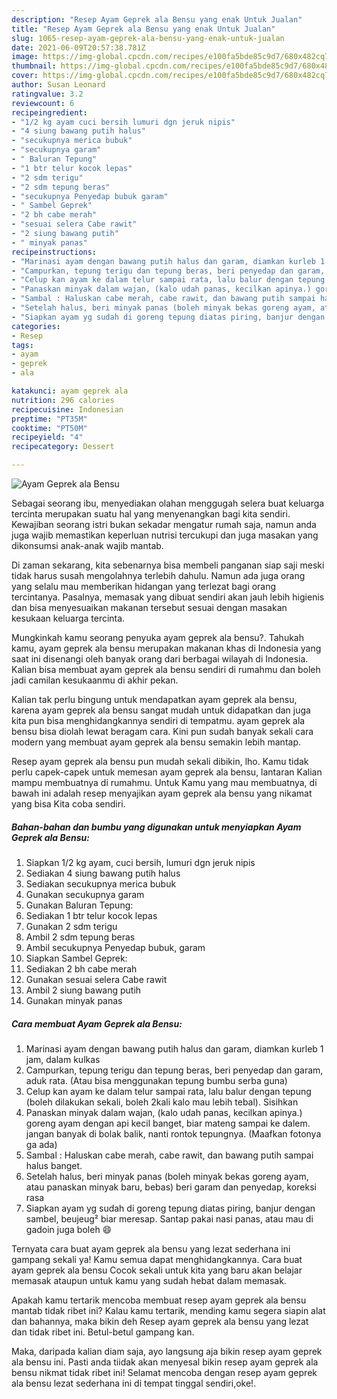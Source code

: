 ```yaml
---
description: "Resep Ayam Geprek ala Bensu yang enak Untuk Jualan"
title: "Resep Ayam Geprek ala Bensu yang enak Untuk Jualan"
slug: 1065-resep-ayam-geprek-ala-bensu-yang-enak-untuk-jualan
date: 2021-06-09T20:57:38.781Z
image: https://img-global.cpcdn.com/recipes/e100fa5bde85c9d7/680x482cq70/ayam-geprek-ala-bensu-foto-resep-utama.jpg
thumbnail: https://img-global.cpcdn.com/recipes/e100fa5bde85c9d7/680x482cq70/ayam-geprek-ala-bensu-foto-resep-utama.jpg
cover: https://img-global.cpcdn.com/recipes/e100fa5bde85c9d7/680x482cq70/ayam-geprek-ala-bensu-foto-resep-utama.jpg
author: Susan Leonard
ratingvalue: 3.2
reviewcount: 6
recipeingredient:
- "1/2 kg ayam cuci bersih lumuri dgn jeruk nipis"
- "4 siung bawang putih halus"
- "secukupnya merica bubuk"
- "secukupnya garam"
- " Baluran Tepung"
- "1 btr telur kocok lepas"
- "2 sdm terigu"
- "2 sdm tepung beras"
- "secukupnya Penyedap bubuk garam"
- " Sambel Geprek"
- "2 bh cabe merah"
- "sesuai selera Cabe rawit"
- "2 siung bawang putih"
- " minyak panas"
recipeinstructions:
- "Marinasi ayam dengan bawang putih halus dan garam, diamkan kurleb 1 jam, dalam kulkas"
- "Campurkan, tepung terigu dan tepung beras, beri penyedap dan garam, aduk rata. (Atau bisa menggunakan tepung bumbu serba guna)"
- "Celup kan ayam ke dalam telur sampai rata, lalu balur dengan tepung (boleh dilakukan sekali, boleh 2kali kalo mau lebih tebal). Sisihkan"
- "Panaskan minyak dalam wajan, (kalo udah panas, kecilkan apinya.) goreng ayam dengan api kecil banget, biar mateng sampai ke dalem. jangan banyak di bolak balik, nanti rontok tepungnya. (Maafkan fotonya ga ada)"
- "Sambal : Haluskan cabe merah, cabe rawit, dan bawang putih sampai halus banget."
- "Setelah halus, beri minyak panas (boleh minyak bekas goreng ayam, atau panaskan minyak baru, bebas) beri garam dan penyedap, koreksi rasa"
- "Siapkan ayam yg sudah di goreng tepung diatas piring, banjur dengan sambel, beujeug² biar meresap. Santap pakai nasi panas, atau mau di gadoin juga boleh 😄"
categories:
- Resep
tags:
- ayam
- geprek
- ala

katakunci: ayam geprek ala 
nutrition: 296 calories
recipecuisine: Indonesian
preptime: "PT35M"
cooktime: "PT50M"
recipeyield: "4"
recipecategory: Dessert

---
```



![Ayam Geprek ala Bensu](https://img-global.cpcdn.com/recipes/e100fa5bde85c9d7/680x482cq70/ayam-geprek-ala-bensu-foto-resep-utama.jpg)

Sebagai seorang ibu, menyediakan olahan menggugah selera buat keluarga tercinta merupakan suatu hal yang menyenangkan bagi kita sendiri. Kewajiban seorang istri bukan sekadar mengatur rumah saja, namun anda juga wajib memastikan keperluan nutrisi tercukupi dan juga masakan yang dikonsumsi anak-anak wajib mantab.

Di zaman  sekarang, kita sebenarnya bisa membeli panganan siap saji meski tidak harus susah mengolahnya terlebih dahulu. Namun ada juga orang yang selalu mau memberikan hidangan yang terlezat bagi orang tercintanya. Pasalnya, memasak yang dibuat sendiri akan jauh lebih higienis dan bisa menyesuaikan makanan tersebut sesuai dengan masakan kesukaan keluarga tercinta. 



Mungkinkah kamu seorang penyuka ayam geprek ala bensu?. Tahukah kamu, ayam geprek ala bensu merupakan makanan khas di Indonesia yang saat ini disenangi oleh banyak orang dari berbagai wilayah di Indonesia. Kalian bisa membuat ayam geprek ala bensu sendiri di rumahmu dan boleh jadi camilan kesukaanmu di akhir pekan.

Kalian tak perlu bingung untuk mendapatkan ayam geprek ala bensu, karena ayam geprek ala bensu sangat mudah untuk didapatkan dan juga kita pun bisa menghidangkannya sendiri di tempatmu. ayam geprek ala bensu bisa diolah lewat beragam cara. Kini pun sudah banyak sekali cara modern yang membuat ayam geprek ala bensu semakin lebih mantap.

Resep ayam geprek ala bensu pun mudah sekali dibikin, lho. Kamu tidak perlu capek-capek untuk memesan ayam geprek ala bensu, lantaran Kalian mampu membuatnya di rumahmu. Untuk Kamu yang mau membuatnya, di bawah ini adalah resep menyajikan ayam geprek ala bensu yang nikamat yang bisa Kita coba sendiri.

<!--inarticleads1-->

##### Bahan-bahan dan bumbu yang digunakan untuk menyiapkan Ayam Geprek ala Bensu:

1. Siapkan 1/2 kg ayam, cuci bersih, lumuri dgn jeruk nipis
1. Sediakan 4 siung bawang putih halus
1. Sediakan secukupnya merica bubuk
1. Gunakan secukupnya garam
1. Gunakan  Baluran Tepung:
1. Sediakan 1 btr telur kocok lepas
1. Gunakan 2 sdm terigu
1. Ambil 2 sdm tepung beras
1. Ambil secukupnya Penyedap bubuk, garam
1. Siapkan  Sambel Geprek:
1. Sediakan 2 bh cabe merah
1. Gunakan sesuai selera Cabe rawit
1. Ambil 2 siung bawang putih
1. Gunakan  minyak panas




<!--inarticleads2-->

##### Cara membuat Ayam Geprek ala Bensu:

1. Marinasi ayam dengan bawang putih halus dan garam, diamkan kurleb 1 jam, dalam kulkas
1. Campurkan, tepung terigu dan tepung beras, beri penyedap dan garam, aduk rata. (Atau bisa menggunakan tepung bumbu serba guna)
1. Celup kan ayam ke dalam telur sampai rata, lalu balur dengan tepung (boleh dilakukan sekali, boleh 2kali kalo mau lebih tebal). Sisihkan
1. Panaskan minyak dalam wajan, (kalo udah panas, kecilkan apinya.) goreng ayam dengan api kecil banget, biar mateng sampai ke dalem. jangan banyak di bolak balik, nanti rontok tepungnya. (Maafkan fotonya ga ada)
1. Sambal : Haluskan cabe merah, cabe rawit, dan bawang putih sampai halus banget.
1. Setelah halus, beri minyak panas (boleh minyak bekas goreng ayam, atau panaskan minyak baru, bebas) beri garam dan penyedap, koreksi rasa
1. Siapkan ayam yg sudah di goreng tepung diatas piring, banjur dengan sambel, beujeug² biar meresap. Santap pakai nasi panas, atau mau di gadoin juga boleh 😄




Ternyata cara buat ayam geprek ala bensu yang lezat sederhana ini gampang sekali ya! Kamu semua dapat menghidangkannya. Cara buat ayam geprek ala bensu Cocok sekali untuk kita yang baru akan belajar memasak ataupun untuk kamu yang sudah hebat dalam memasak.

Apakah kamu tertarik mencoba membuat resep ayam geprek ala bensu mantab tidak ribet ini? Kalau kamu tertarik, mending kamu segera siapin alat dan bahannya, maka bikin deh Resep ayam geprek ala bensu yang lezat dan tidak ribet ini. Betul-betul gampang kan. 

Maka, daripada kalian diam saja, ayo langsung aja bikin resep ayam geprek ala bensu ini. Pasti anda tiidak akan menyesal bikin resep ayam geprek ala bensu nikmat tidak ribet ini! Selamat mencoba dengan resep ayam geprek ala bensu lezat sederhana ini di tempat tinggal sendiri,oke!.

